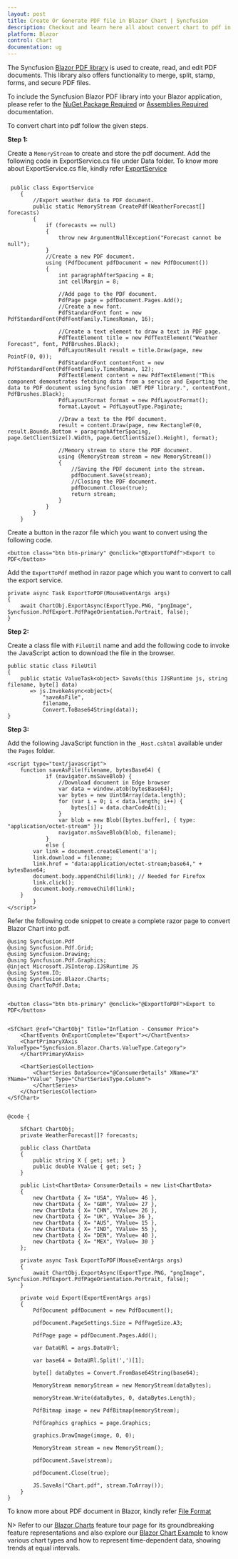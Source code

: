 ```yaml
---
layout: post
title: Create Or Generate PDF file in Blazor Chart | Syncfusion
description: Checkout and learn here all about convert chart to pdf in Syncfusion Blazor Charts component and much more details.
platform: Blazor
control: Chart
documentation: ug
---
```


<!-- markdownlint-disable MD036 -->

The Syncfusion [Blazor PDF library](https://www.syncfusion.com/document-processing/pdf-framework/blazor/pdf-library) is used to create, read, and edit PDF documents. This library also offers functionality to merge, split, stamp, forms, and secure PDF files.

To include the Syncfusion Blazor PDF library into your Blazor application, please refer to the [NuGet Package Required](https://help.syncfusion.com/file-formats/pdf/nuget-packages-required) or [Assemblies Required](https://help.syncfusion.com/file-formats/pdf/assemblies-required) documentation.

To convert chart into pdf follow the given steps.

**Step 1:**

Create a ``MemoryStream`` to create and store the pdf document. Add the following code in ExportService.cs file under Data folder.
To know more about ExportService.cs file, kindly refer [ExportService](https://help.syncfusion.com/file-formats/pdf/create-pdf-document-in-blazor#steps-to-create-pdf-document-in-blazor-server-side-application)

```cshtml

 public class ExportService
    {
        //Export weather data to PDF document.
        public static MemoryStream CreatePdf(WeatherForecast[] forecasts)
        {
            if (forecasts == null)
            {
                throw new ArgumentNullException("Forecast cannot be null");
            }
            //Create a new PDF document.
            using (PdfDocument pdfDocument = new PdfDocument())
            {
                int paragraphAfterSpacing = 8;
                int cellMargin = 8;

                //Add page to the PDF document.
                PdfPage page = pdfDocument.Pages.Add();
                //Create a new font.
                PdfStandardFont font = new PdfStandardFont(PdfFontFamily.TimesRoman, 16);

                //Create a text element to draw a text in PDF page.
                PdfTextElement title = new PdfTextElement("Weather Forecast", font, PdfBrushes.Black);
                PdfLayoutResult result = title.Draw(page, new PointF(0, 0));
                PdfStandardFont contentFont = new PdfStandardFont(PdfFontFamily.TimesRoman, 12);
                PdfTextElement content = new PdfTextElement("This component demonstrates fetching data from a service and Exporting the data to PDF document using Syncfusion .NET PDF library.", contentFont, PdfBrushes.Black);
                PdfLayoutFormat format = new PdfLayoutFormat();
                format.Layout = PdfLayoutType.Paginate;

                //Draw a text to the PDF document.
                result = content.Draw(page, new RectangleF(0, result.Bounds.Bottom + paragraphAfterSpacing, page.GetClientSize().Width, page.GetClientSize().Height), format); 

                //Memory stream to store the PDF document.
                using (MemoryStream stream = new MemoryStream())
                {
                    //Saving the PDF document into the stream.
                    pdfDocument.Save(stream);
                    //Closing the PDF document.
                    pdfDocument.Close(true);
                    return stream;
                }
            }
        }
    }
```
Create a button in the razor file which you want to convert using the following code.

```cshtml
<button class="btn btn-primary" @onclick="@ExportToPdf">Export to PDF</button>
```
Add the ``ExportToPdf`` method in razor page which you want to convert to call the export service.

```cshtml
private async Task ExportToPDF(MouseEventArgs args)
{
    await ChartObj.ExportAsync(ExportType.PNG, "pngImage", Syncfusion.PdfExport.PdfPageOrientation.Portrait, false);       
}
```

**Step 2:**

Create a class file with ``FileUtil`` name and add the following code to invoke the JavaScript action to download the file in the browser.

```cshtml
public static class FileUtil
{
    public static ValueTask<object> SaveAs(this IJSRuntime js, string filename, byte[] data)
       => js.InvokeAsync<object>(
           "saveAsFile",
           filename,
           Convert.ToBase64String(data));
}
```
**Step 3:**

Add the following JavaScript function in the ``_Host.cshtml`` available under the ``Pages`` folder.

```cshtml
<script type="text/javascript">
    function saveAsFile(filename, bytesBase64) {
            if (navigator.msSaveBlob) {
                //Download document in Edge browser
                var data = window.atob(bytesBase64);
                var bytes = new Uint8Array(data.length);
                for (var i = 0; i < data.length; i++) {
                    bytes[i] = data.charCodeAt(i);
                }
                var blob = new Blob([bytes.buffer], { type: "application/octet-stream" });
                navigator.msSaveBlob(blob, filename);
            }
            else {
        var link = document.createElement('a');
        link.download = filename;
        link.href = "data:application/octet-stream;base64," + bytesBase64;
        document.body.appendChild(link); // Needed for Firefox
        link.click();
        document.body.removeChild(link);
    }
        }
</script>
```
Refer the following code snippet to create a complete razor page to convert Blazor Chart into pdf.

```cshtml
@using Syncfusion.Pdf
@using Syncfusion.Pdf.Grid;
@using Syncfusion.Drawing;
@using Syncfusion.Pdf.Graphics;
@inject Microsoft.JSInterop.IJSRuntime JS
@using System.IO;
@using Syncfusion.Blazor.Charts;
@using ChartToPdf.Data;
 

<button class="btn btn-primary" @onclick="@ExportToPDF">Export to PDF</button>


<SfChart @ref="ChartObj" Title="Inflation - Consumer Price">
    <ChartEvents OnExportComplete="Export"></ChartEvents>
    <ChartPrimaryXAxis ValueType="Syncfusion.Blazor.Charts.ValueType.Category">
    </ChartPrimaryXAxis>

    <ChartSeriesCollection>
        <ChartSeries DataSource="@ConsumerDetails" XName="X" YName="YValue" Type="ChartSeriesType.Column">
        </ChartSeries>
    </ChartSeriesCollection>
</SfChart>


@code {

    SfChart ChartObj;
    private WeatherForecast[]? forecasts;

    public class ChartData
    {
        public string X { get; set; }
        public double YValue { get; set; }
    }

    public List<ChartData> ConsumerDetails = new List<ChartData>
    {
        new ChartData { X= "USA", YValue= 46 },
        new ChartData { X= "GBR", YValue= 27 },
        new ChartData { X= "CHN", YValue= 26 },
        new ChartData { X= "UK", YValue= 36 },
        new ChartData { X= "AUS", YValue= 15 },
        new ChartData { X= "IND", YValue= 55 },
        new ChartData { X= "DEN", YValue= 40 },
        new ChartData { X= "MEX", YValue= 30 }
    };

    private async Task ExportToPDF(MouseEventArgs args)
    {
        await ChartObj.ExportAsync(ExportType.PNG, "pngImage", Syncfusion.PdfExport.PdfPageOrientation.Portrait, false);       
    }

    private void Export(ExportEventArgs args)
    {
        PdfDocument pdfDocument = new PdfDocument();

        pdfDocument.PageSettings.Size = PdfPageSize.A3;

        PdfPage page = pdfDocument.Pages.Add();

        var DataURl = args.DataUrl;

        var base64 = DataURl.Split(',')[1];

        byte[] dataBytes = Convert.FromBase64String(base64);

        MemoryStream memoryStream = new MemoryStream(dataBytes);

        memoryStream.Write(dataBytes, 0, dataBytes.Length);

        PdfBitmap image = new PdfBitmap(memoryStream);

        PdfGraphics graphics = page.Graphics;

        graphics.DrawImage(image, 0, 0);         

        MemoryStream stream = new MemoryStream();

        pdfDocument.Save(stream);

        pdfDocument.Close(true);

        JS.SaveAs("Chart.pdf", stream.ToArray());
    }
}
```

To know more about PDF document in Blazor, kindly refer [File Format](https://help.syncfusion.com/file-formats/pdf/create-pdf-document-in-blazor#steps-to-create-pdf-document-in-blazor-server-side-application)

N> Refer to our [Blazor Charts](https://www.syncfusion.com/blazor-components/blazor-charts) feature tour page for its groundbreaking feature representations and also explore our [Blazor Chart Example](https://blazor.syncfusion.com/demos/chart/line?theme=bootstrap4) to know various chart types and how to represent time-dependent data, showing trends at equal intervals.
